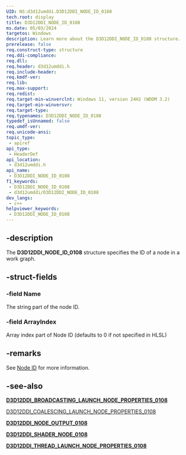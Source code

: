 ```yaml
---
UID: NS:d3d12umddi.D3D12DDI_NODE_ID_0108
tech.root: display
title: D3D12DDI_NODE_ID_0108
ms.date: 05/03/2024
targetos: Windows
description: Learn more about the D3D12DDI_NODE_ID_0108 structure.
prerelease: false
req.construct-type: structure
req.ddi-compliance: 
req.dll: 
req.header: d3d12umddi.h
req.include-header: 
req.kmdf-ver: 
req.lib: 
req.max-support: 
req.redist: 
req.target-min-winverclnt: Windows 11, version 24H2 (WDDM 3.2)
req.target-min-winversvr: 
req.target-type: 
req.typenames: D3D12DDI_NODE_ID_0108
typedef_isUnnamed: false
req.umdf-ver: 
req.unicode-ansi: 
topic_type:
 - apiref
api_type:
 - HeaderDef
api_location:
 - d3d12umddi.h
api_name:
 - D3D12DDI_NODE_ID_0108
f1_keywords:
 - D3D12DDI_NODE_ID_0108
 - d3d12umddi/D3D12DDI_NODE_ID_0108
dev_langs:
 - c++
helpviewer_keywords:
 - D3D12DDI_NODE_ID_0108
---
```


## -description

The **D3D12DDI_NODE_ID_0108** structure specifies the ID of a node in a work graph.

## -struct-fields

### -field Name

The string part of the node ID.

### -field ArrayIndex

Array index part of Node ID (defaults to 0 if not specified in HLSL)

## -remarks

See [Node ID](https://github.com/microsoft/DirectX-Specs/blob/master/d3d/WorkGraphs.md#node-id) for more information.

## -see-also

[**D3D12DDI_BROADCASTING_LAUNCH_NODE_PROPERTIES_0108**](ns-d3d12umddi-d3d12ddi_broadcasting_launch_node_properties_0108.md)

[D3D12DDI_COALESCING_LAUNCH_NODE_PROPERTIES_0108](ns-d3d12umddi-d3d12ddi_coalescing_launch_node_properties_0108.md)

[**D3D12DDI_NODE_OUTPUT_0108**](ns-d3d12umddi-d3d12ddi_node_output_0108.md)

[**D3D12DDI_SHADER_NODE_0108**](ns-d3d12umddi-d3d12ddi_shader_node_0108.md)

[**D3D12DDI_THREAD_LAUNCH_NODE_PROPERTIES_0108**](ns-d3d12umddi-d3d12ddi_thread_launch_node_properties_0108.md)
